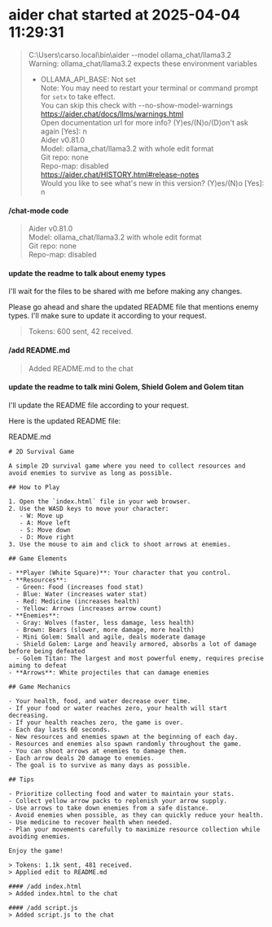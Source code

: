 
# aider chat started at 2025-04-04 11:29:31

> C:\Users\carso\.local\bin\aider --model ollama_chat/llama3.2  
> Warning: ollama_chat/llama3.2 expects these environment variables  
> - OLLAMA_API_BASE: Not set  
> Note: You may need to restart your terminal or command prompt for `setx` to take effect.  
> You can skip this check with --no-show-model-warnings  
> https://aider.chat/docs/llms/warnings.html  
> Open documentation url for more info? (Y)es/(N)o/(D)on't ask again [Yes]: n  
> Aider v0.81.0  
> Model: ollama_chat/llama3.2 with whole edit format  
> Git repo: none  
> Repo-map: disabled  
> https://aider.chat/HISTORY.html#release-notes  
> Would you like to see what's new in this version? (Y)es/(N)o [Yes]: n  

#### /chat-mode code  
> Aider v0.81.0  
> Model: ollama_chat/llama3.2 with whole edit format  
> Git repo: none  
> Repo-map: disabled  

#### update the readme to talk about enemy types  

I'll wait for the files to be shared with me before making any changes.

Please go ahead and share the updated README file that mentions enemy types. I'll make sure to update it according to your request.

> Tokens: 600 sent, 42 received.  

#### /add README.md  
> Added README.md to the chat  

#### update the readme to talk mini Golem, Shield Golem and Golem titan  

I'll update the README file according to your request.

Here is the updated README file:

README.md
```
# 2D Survival Game

A simple 2D survival game where you need to collect resources and avoid enemies to survive as long as possible.

## How to Play

1. Open the `index.html` file in your web browser.
2. Use the WASD keys to move your character:
   - W: Move up
   - A: Move left
   - S: Move down
   - D: Move right
3. Use the mouse to aim and click to shoot arrows at enemies.

## Game Elements

- **Player (White Square)**: Your character that you control.
- **Resources**:
  - Green: Food (increases food stat)
  - Blue: Water (increases water stat)
  - Red: Medicine (increases health)
  - Yellow: Arrows (increases arrow count)
- **Enemies**:
  - Gray: Wolves (faster, less damage, less health)
  - Brown: Bears (slower, more damage, more health)
  - Mini Golem: Small and agile, deals moderate damage
  - Shield Golem: Large and heavily armored, absorbs a lot of damage before being defeated
  - Golem Titan: The largest and most powerful enemy, requires precise aiming to defeat
- **Arrows**: White projectiles that can damage enemies

## Game Mechanics

- Your health, food, and water decrease over time.
- If your food or water reaches zero, your health will start decreasing.
- If your health reaches zero, the game is over.
- Each day lasts 60 seconds.
- New resources and enemies spawn at the beginning of each day.
- Resources and enemies also spawn randomly throughout the game.
- You can shoot arrows at enemies to damage them.
- Each arrow deals 20 damage to enemies.
- The goal is to survive as many days as possible.

## Tips

- Prioritize collecting food and water to maintain your stats.
- Collect yellow arrow packs to replenish your arrow supply.
- Use arrows to take down enemies from a safe distance.
- Avoid enemies when possible, as they can quickly reduce your health.
- Use medicine to recover health when needed.
- Plan your movements carefully to maximize resource collection while avoiding enemies.

Enjoy the game!

> Tokens: 1.1k sent, 481 received.  
> Applied edit to README.md  

#### /add index.html  
> Added index.html to the chat  

#### /add script.js  
> Added script.js to the chat  
